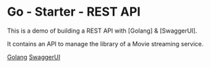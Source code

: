 # Go - Starter - REST API

This is a demo of building a REST API with [Golang] & [SwaggerUI].

It contains an API to manage the library of a Movie streaming service.

[Golang](https://golang.org/)
[SwaggerUI](https://swagger.io/tools/swagger-ui/)

